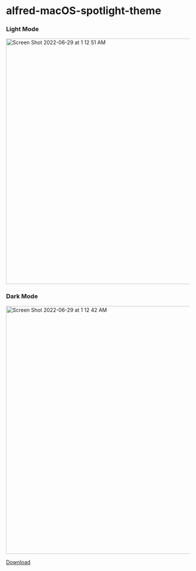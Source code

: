 # alfred-macOS-spotlight-theme

### Light Mode
<img width="671" alt="Screen Shot 2022-06-29 at 1 12 51 AM" src="https://user-images.githubusercontent.com/77747704/176356804-3261803d-bfde-4d44-ba5a-943ea86162dd.png">

### Dark Mode
<img width="677" alt="Screen Shot 2022-06-29 at 1 12 42 AM" src="https://user-images.githubusercontent.com/77747704/176356810-6d3c6340-d614-4af4-8955-162c3f2137b7.png">

[Download](https://github.com/SoloUnity/alfred-macOS-spotlight-theme/files/9007437/alfred.macOS.Spotlight.theme.zip)
